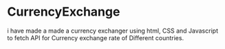 # CurrencyExchange
i have made a made a currency exchanger using html, CSS and Javascript to fetch API for Currency exchange rate of Different countries.
